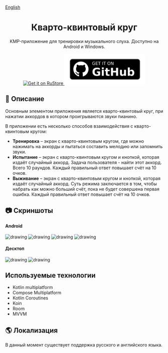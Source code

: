[English](README.md)

<div align="center">

# Кварто-квинтовый круг

KMP-приложение для тренировки музыкального слуха. Доступно на Android и Windows.

<a href="https://apps.rustore.ru/app/com.example.circleoffifth">
      <img alt="Get it on RuStore" src="https://github.com/AAKVAS/CircleOfFifth/assets/76523640/7ee0bc43-e132-451c-a795-ef5999fae0c8" height="100">
</a>
<a href="https://github.com/AAKVAS/CircleOfFifth/releases/latest">
      <img alt="Get it on GitHub" src="https://raw.githubusercontent.com/deckerst/common/main/assets/get-it-on-github.png" height="100">
</a>

</div>

## 📖 Описание

Основным элементом приложения является кварто-квинтовый круг, при нажатии аккордов в котором проигрываются звуки пианино.

В приложении есть несколько способов взаимодействия с кварто-квинтовым кругом:
*	__Тренировка__ – экран с кварто-квинтовым кругом, где можно нажимать на аккорды и пытаться составить мелодию или запомнить звуки.
*	__Испытание__ – экран с кварто-квинтовым кругом и кнопкой, которая издаёт случайный аккорд. Задача пользователя - найти этот аккорд. Всего 10 раундов. Каждый правильный ответ повышает счёт на 10 очков.
*	__Выживание__ – экран с кварто-квинтовым кругом и кнопкой, которая издаёт случайный аккорд. Суть режима заключается в том, чтобы набрать как можно больший счёт, пока не будет совершена первая ошибка. Каждый правильный ответ повышает счёт на 10 очков.


## 📷 Скриншоты

#### Android

<img src="https://github.com/AAKVAS/CircleOfFifth/assets/76523640/06f90b66-8a07-4399-86f5-a465e390b8c4" alt="drawing" width="220"/>
<img src="https://github.com/AAKVAS/CircleOfFifth/assets/76523640/81a4a68d-0656-46a6-98d7-e3ebcfef9d43" alt="drawing" width="220"/>
<img src="https://github.com/AAKVAS/CircleOfFifth/assets/76523640/939981a2-6190-4cc3-9ef2-dee41433c70f" alt="drawing" width="220"/>
<img src="https://github.com/AAKVAS/CircleOfFifth/assets/76523640/fce37896-3766-4023-8e96-007a232deae4" alt="drawing" width="220"/>


#### Десктоп

<img src="https://github.com/user-attachments/assets/0bafa3d7-51de-49c5-a76e-2f5dc28a46be" alt="drawing" width="440"/>
<img src="https://github.com/user-attachments/assets/b6233e30-0632-409c-b981-1868963b8a77" alt="drawing" width="440"/>


## Используемые технологии

* Kotlin multiplatform
* Compose Multiplatform
* Kotlin Coroutines
* Koin
* Room
* MVVM


## 🌎 Локализация
В данный момент существует поддержка русского и английского языка.
